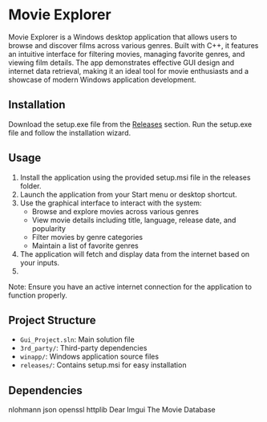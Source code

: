 # Movie Explorer

Movie Explorer is a Windows desktop application that allows users to browse and discover films across various genres. 
Built with C++, it features an intuitive interface for filtering movies, managing favorite genres, and viewing film details.
The app demonstrates effective GUI design and internet data retrieval, making it an ideal tool for movie enthusiasts and a showcase of modern Windows application development.

## Installation

Download the setup.exe file from the [Releases](https://github.com/NadavRobinson/movie-explorer/releases) section.
Run the setup.exe file and follow the installation wizard.

## Usage

1. Install the application using the provided setup.msi file in the releases folder.
2. Launch the application from your Start menu or desktop shortcut.
3. Use the graphical interface to interact with the system:
   - Browse and explore movies across various genres
   - View movie details including title, language, release date, and popularity
   - Filter movies by genre categories
   - Maintain a list of favorite genres
4. The application will fetch and display data from the internet based on your inputs.
5. 
Note: Ensure you have an active internet connection for the application to function properly.

## Project Structure

- `Gui_Project.sln`: Main solution file
- `3rd_party/`: Third-party dependencies
- `winapp/`: Windows application source files
- `releases/`: Contains setup.msi for easy installation

## Dependencies

nlohmann json
openssl
httplib
Dear Imgui
The Movie Database
